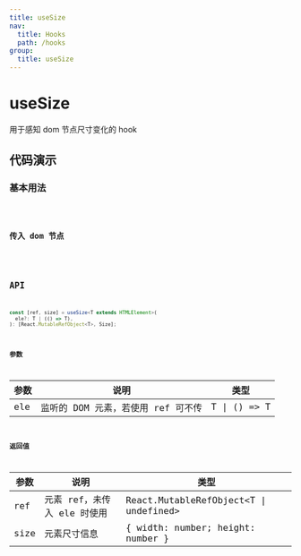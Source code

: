 ```yaml
---
title: useSize
nav:
  title: Hooks
  path: /hooks
group:
  title: useSize
---
```


# useSize

用于感知 dom 节点尺寸变化的 hook

## 代码演示

### 基本用法

<code src="./demo/demo1.tsx" />

### 传入 dom 节点

<code src="./demo/demo2.tsx" />

## API

```ts
const [ref, size] = useSize<T extends HTMLElement>(
  ele?: T | (() => T),
): [React.MutableRefObject<T>, Size];
```

### 参数

| 参数 | 说明                               | 类型         |
| ---- | ---------------------------------- | ------------ |
| ele  | 监听的 DOM 元素，若使用 ref 可不传 | T \| () => T |

### 返回值

| 参数 | 说明                        | 类型                                    |
| ---- | --------------------------- | --------------------------------------- |
| ref  | 元素 ref，未传入 ele 时使用 | React.MutableRefObject<T \| undefined\> |
| size | 元素尺寸信息                | { width: number; height: number }       |
